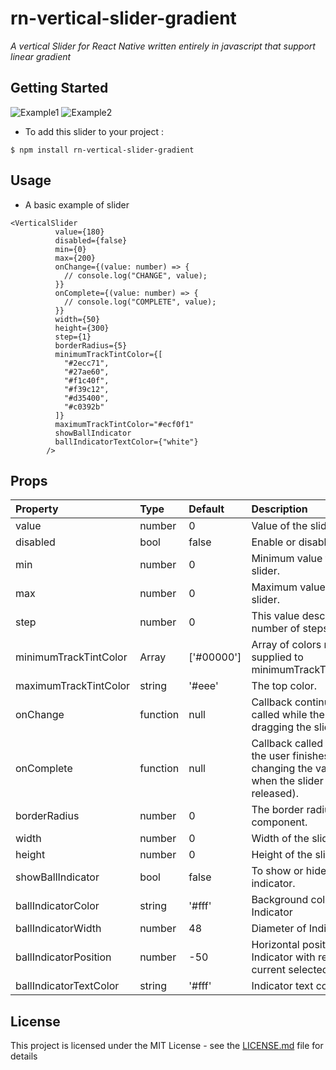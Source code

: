 # rn-vertical-slider-gradient
*A vertical Slider for React Native written entirely in javascript that support linear gradient*

## Getting Started
![Example1](https://github.com/sacmii/rn-vertical-slider-gradient/blob/master/.github/sample1.gif)
![Example2](https://github.com/sacmii/rn-vertical-slider-gradient/blob/master/.github/sample2.gif)
* To add this slider to your project :
```
$ npm install rn-vertical-slider-gradient
```

## Usage
* A basic example of slider
```
<VerticalSlider
          value={180}
          disabled={false}
          min={0}
          max={200}
          onChange={(value: number) => {
            // console.log("CHANGE", value);
          }}
          onComplete={(value: number) => {
            // console.log("COMPLETE", value);
          }}
          width={50}
          height={300}
          step={1}
          borderRadius={5}
          minimumTrackTintColor={[
            "#2ecc71",
            "#27ae60",
            "#f1c40f",
            "#f39c12",
            "#d35400",
            "#c0392b"
          ]}
          maximumTrackTintColor="#ecf0f1"
          showBallIndicator
          ballIndicatorTextColor={"white"}
        />
```

## Props

|Property|Type|Default|Description|
|:---|:---|:---|:---|
|value|number|0|Value of the slider.|
|disabled|bool|false|Enable or disable slider.|
|min|number|0|Minimum value for slider.|
|max|number|0|Maximum value for slider.|
|step|number|0|This value describes number of stepsto skip.|
|minimumTrackTintColor|Array|['#00000']|Array of colors must be supplied to minimumTrackTintColor.|
|maximumTrackTintColor|string|'#eee'|The top color.|
|onChange|function|null|Callback continuously called while the user is dragging the slider.|
|onComplete|function|null|Callback called when the user finishes changing the value (e.g. when the slider is released).|
|borderRadius|number|0|The border radius of component.|
|width|number|0|Width of the slider.|
|height|number|0|Height of the slider.|
|showBallIndicator|bool|false|To show or hide indicator.|
|ballIndicatorColor|string|'#fff'|Background color for Indicator|
|ballIndicatorWidth|number|48|Diameter of Indicator.|
|ballIndicatorPosition|number|-50|Horizontal position of Indicator with respect to current selected value.|
|ballIndicatorTextColor|string|'#fff'|Indicator text color.|

## License

This project is licensed under the MIT License - see the [LICENSE.md](LICENSE.md) file for details

